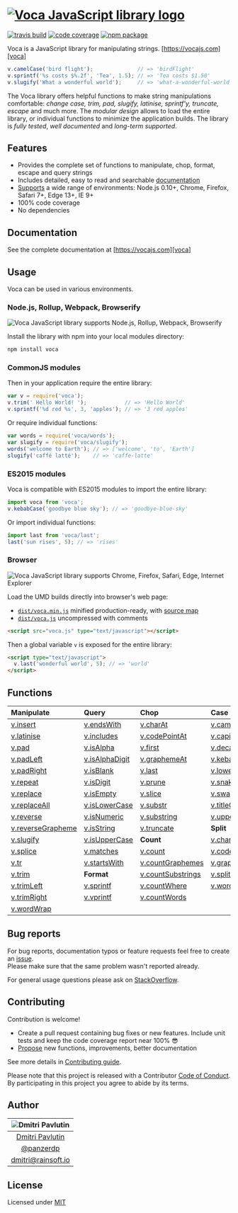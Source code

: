 # [![Voca JavaScript library logo][logo]][voca]

[![travis build](https://img.shields.io/travis/panzerdp/voca.svg)](https://travis-ci.org/panzerdp/voca)
[![code coverage](https://img.shields.io/codecov/c/github/panzerdp/voca.svg)](https://codecov.io/github/panzerdp/voca)
[![npm package](https://img.shields.io/npm/v/voca.svg)](https://www.npmjs.com/package/voca)

Voca is a JavaScript library for manipulating strings. [https://vocajs.com][voca]

```javascript
v.camelCase('bird flight');              // => 'birdFlight'
v.sprintf('%s costs $%.2f', 'Tea', 1.5); // => 'Tea costs $1.50'
v.slugify('What a wonderful world');     // => 'what-a-wonderful-world'
```

The Voca library offers helpful functions to make string manipulations comfortable: *change case, trim, pad, slugify,
latinise, sprintf'y, truncate, escape* and much more.  The *modular design* allows to load the entire library, or
individual functions to minimize the application builds. The library is *fully tested*, *well documented* and *long-term supported*.

## Features

*  Provides the complete set of functions to manipulate, chop, format, escape and query strings
*  Includes detailed, easy to read and searchable [documentation][voca]
*  [Supports](https://saucelabs.com/u/panzerdp) a wide range of environments: Node.js 0.10+, Chrome, Firefox, Safari 7+, Edge 13+, IE 9+
*  100% code coverage
*  No dependencies

## Documentation

See the complete documentation at [https://vocajs.com][voca]

## Usage
Voca can be used in various environments.

### Node.js, Rollup, Webpack, Browserify

![Voca JavaScript library supports Node.js, Rollup, Webpack, Browserify][logo_commonjs]

Install the library with npm into your local modules directory:

```bash
npm install voca
```

### CommonJS modules

Then in your application require the entire library:

```javascript
var v = require('voca');
v.trim(' Hello World! ');            // => 'Hello World'
v.sprintf('%d red %s', 3, 'apples'); // => '3 red apples'
```

Or require individual functions:

```javascript
var words = require('voca/words');
var slugify = require('voca/slugify');
words('welcome to Earth'); // => ['welcome', 'to', 'Earth']
slugify('caffé latté');    // => 'caffe-latte'
```

### ES2015 modules

Voca is compatible with ES2015 modules to import the entire library:

```javascript
import voca from 'voca';
v.kebabCase('goodbye blue sky'); // => 'goodbye-blue-sky'
```

Or import individual functions:

```javascript
import last from 'voca/last';
last('sun rises', 5); // => 'rises'
```

### Browser

![Voca JavaScript library supports Chrome, Firefox, Safari, Edge, Internet Explorer][logo_browsers]

Load the UMD builds directly into browser's web page:

* [`dist/voca.min.js`][voca_min_js] minified production-ready, with [source map][source_map] 
* [`dist/voca.js`][voca_js] uncompressed with comments

```html
<script src="voca.js" type="text/javascript"></script>
```

Then a global variable `v` is exposed for the entire library:

```html
<script type="text/javascript">
  v.last('wonderful world', 5); // => 'world'
</script>
```

## Functions

| Manipulate                           | Query                          | Chop                                 | Case                           | Index                          |
| :----------------------------------- | :----------------------------- | :----------------------------------- | :----------------------------- | :------------------------------|
| [v.insert][insert]                   | [v.endsWith][endsWith]         | [v.charAt][charAt]                   | [v.camelCase][camelCase]       | [v.indexOf][indexOf]           |
| [v.latinise][latinise]               | [v.includes][includes]         | [v.codePointAt][codePointAt]         | [v.capitalize][capitalize]     | [v.lastIndexOf][lastIndexOf]   |
| [v.pad][pad]                         | [v.isAlpha][isAlpha]           | [v.first][first]                     | [v.decapitalize][decapitalize] | [v.search][search]             |
| [v.padLeft][padLeft]                 | [v.isAlphaDigit][isAlphaDigit] | [v.graphemeAt][graphemeAt]           | [v.kebabCase][kebabCase]       | **Escape**                     |
| [v.padRight][padRight]               | [v.isBlank][isBlank]           | [v.last][last]                       | [v.lowerCase][lowerCase]       | [v.escapeHtml][escapeHtml]     |
| [v.repeat][repeat]                   | [v.isDigit][isDigit]           | [v.prune][prune]                     | [v.snakeCase][snakeCase]       | [v.escapeRegExp][escapeRegExp] |
| [v.replace][replace]                 | [v.isEmpty][isEmpty]           | [v.slice][slice]                     | [v.swapCase][swapCase]         | [v.unescapeHtml][unescapeHtml] |
| [v.replaceAll][replaceAll]           | [v.isLowerCase][isLowerCase]   | [v.substr][substr]                   | [v.titleCase][titleCase]       | **Strip**                      | 
| [v.reverse][reverse]                 | [v.isNumeric][isNumeric]       | [v.substring][substring]             | [v.upperCase][upperCase]       |  [v.stripBom][stripBom]        |
| [v.reverseGrapheme][reverseGrapheme] | [v.isString][isString]         | [v.truncate][truncate]               | **Split**                      |  [v.stripTags][stripTags]      |
| [v.slugify][slugify]                 | [v.isUpperCase][isUpperCase]   | **Count**                            | [v.chars][chars]               |                                |
| [v.splice][splice]                   | [v.matches][matches]           | [v.count][count]                     | [v.codePoints][codePoints]     |                                |
| [v.tr][tr]                           | [v.startsWith][startsWith]     | [v.countGraphemes][countGraphemes]   | [v.graphemes][graphemes]       |                                |
| [v.trim][trim]                       | **Format**                     | [v.countSubstrings][countSubstrings] | [v.split][split]               |                                |
| [v.trimLeft][trimLeft]               | [v.sprintf][sprintf]           | [v.countWhere][countWhere]           | [v.words][words]               |                                |
| [v.trimRight][trimRight]             | [v.vprintf][vprintf]           | [v.countWords][countWords]           |                                |                                |
| [v.wordWrap][wordWrap]               |                                |                                      |                                |                                |

## Bug reports

For bug reports, documentation typos or feature requests feel free to create an [issue](https://github.com/panzerdp/voca/issues).  
Please make sure that the same problem wasn't reported already.

For general usage questions please ask on [StackOverflow](http://stackoverflow.com/questions/ask).

## Contributing

Contribution is welcome!

* Create a pull request containing bug fixes or new features. Include unit tests and keep the code coverage report near 100% 😎
* [Propose](https://github.com/panzerdp/voca/issues/new) new functions, improvements, better documentation

See more details in [Contributing guide][CONTRIBUTING].

Please note that this project is released with a Contributor [Code of Conduct][CODE_OF_CONDUCT]. By participating in this project you agree to abide by its terms.

## Author

| ![Dmitri Pavlutin](https://s.gravatar.com/avatar/7be6b604e5d3c6a82ed933dd90ed68dc?s=100) |
| :-: |
| [Dmitri Pavlutin](https://rainsoft.io/about-me/) |
| [@panzerdp](https://twitter.com/panzerdp) |
| [dmitri@rainsoft.io](mailto:dmitri@rainsoft.io) |

## License

Licensed under [MIT](https://github.com/panzerdp/voca/blob/master/LICENSE.md)

[CODE_OF_CONDUCT]: https://github.com/panzerdp/voca/blob/master/CODE_OF_CONDUCT.md
[CONTRIBUTING]: https://github.com/panzerdp/voca/blob/master/.github/CONTRIBUTING.md
[voca_min_js]: https://raw.githubusercontent.com/panzerdp/voca/1.3.0/dist/voca.min.js
[source_map]: https://raw.githubusercontent.com/panzerdp/voca/1.3.0/dist/voca.min.js.map
[voca_js]: https://raw.githubusercontent.com/panzerdp/voca/1.3.0/dist/voca.js
[voca]: https://vocajs.com
[logo]: https://github.com/panzerdp/voca/raw/master/jsdoc/template/static/images/voca-logo@300px.png
[logo_commonjs]: https://github.com/panzerdp/voca/raw/master/jsdoc/template/static/images/commonjs@200px.png
[logo_browsers]: https://github.com/panzerdp/voca/raw/master/jsdoc/template/static/images/browsers@200px.png

[camelCase]: https://vocajs.com/#camelCase
[capitalize]: https://vocajs.com/#capitalize
[decapitalize]: https://vocajs.com/#decapitalize
[kebabCase]: https://vocajs.com/#kebabCase
[lowerCase]: https://vocajs.com/#lowerCase
[snakeCase]: https://vocajs.com/#snakeCase
[swapCase]: https://vocajs.com/#swapCase
[titleCase]: https://vocajs.com/#titleCase
[upperCase]: https://vocajs.com/#upperCase

[charAt]: https://vocajs.com/#charAt
[codePointAt]: https://vocajs.com/#codePointAt
[first]: https://vocajs.com/#first
[graphemeAt]: https://vocajs.com/#graphemeAt
[last]: https://vocajs.com/#last
[prune]: https://vocajs.com/#prune
[slice]: https://vocajs.com/#slice
[substr]: https://vocajs.com/#substr
[substring]: https://vocajs.com/#substring
[truncate]: https://vocajs.com/#truncate

[count]: https://vocajs.com/#count
[countGraphemes]: https://vocajs.com/#countGraphemes
[countSubstrings]: https://vocajs.com/#countSubstrings
[countWhere]: https://vocajs.com/#countWhere
[countWords]: https://vocajs.com/#countWords

[escapeHtml]: https://vocajs.com/#escapeHtml
[escapeRegExp]: https://vocajs.com/#escapeRegExp
[unescapeHtml]: https://vocajs.com/#unescapeHtml

[sprintf]: https://vocajs.com/#sprintf
[vprintf]: https://vocajs.com/#vprintf

[indexOf]: https://vocajs.com/#indexOf
[lastIndexOf]: https://vocajs.com/#lastIndexOf
[search]: https://vocajs.com/#search

[insert]: https://vocajs.com/#insert
[latinise]: https://vocajs.com/#latinise
[pad]: https://vocajs.com/#pad
[padLeft]: https://vocajs.com/#padLeft
[padRight]: https://vocajs.com/#padRight
[repeat]: https://vocajs.com/#repeat
[replace]: https://vocajs.com/#replace
[replaceAll]: https://vocajs.com/#replaceAll
[reverse]: https://vocajs.com/#reverse
[reverseGrapheme]: https://vocajs.com/#reverseGrapheme
[slugify]: https://vocajs.com/#slugify
[splice]: https://vocajs.com/#splice
[tr]: https://vocajs.com/#tr
[trim]: https://vocajs.com/#trim
[trimLeft]: https://vocajs.com/#trimLeft
[trimRight]: https://vocajs.com/#trimRight
[wordWrap]: https://vocajs.com/#wordWrap

[endsWith]: https://vocajs.com/#endsWith
[includes]: https://vocajs.com/#includes
[isAlpha]: https://vocajs.com/#isAlpha
[isAlphaDigit]: https://vocajs.com/#isAlphaDigit
[isBlank]: https://vocajs.com/#isBlank
[isDigit]: https://vocajs.com/#isDigit
[isEmpty]: https://vocajs.com/#isEmpty
[isLowerCase]: https://vocajs.com/#isLowerCase
[isNumeric]: https://vocajs.com/#isNumeric
[isString]: https://vocajs.com/#isString
[isUpperCase]: https://vocajs.com/#isUpperCase
[matches]: https://vocajs.com/#matches
[startsWith]: https://vocajs.com/#startsWith

[chars]: https://vocajs.com/#chars
[codePoints]: https://vocajs.com/#codePoints
[graphemes]: https://vocajs.com/#graphemes
[split]: https://vocajs.com/#split
[words]: https://vocajs.com/#words

[stripTags]: https://vocajs.com/#stripTags
[stripBom]: https://vocajs.com/#stripBom